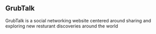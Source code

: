 ## GrubTalk 
GrubTalk is a social networking website centered around sharing and exploring new resturant discoveries around the world  